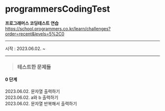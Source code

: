 # programmersCodingTest
**프로그래머스 코딩테스트 연습**   
https://school.programmers.co.kr/learn/challenges?order=recent&levels=5%2C0   

---
시작 : 2023.06.02. ~   

---
> ###  테스트한 문제들

#### 0 단계
2023.06.02. 문자열 출력하기   
2023.06.02. a와 b 출력하기   
2023.06.02. 문자열 반복해서 출력하기

